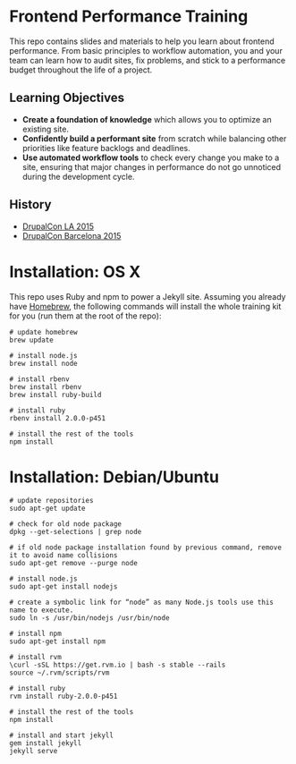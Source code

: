 # Frontend Performance Training

This repo contains slides and materials to help you learn about frontend performance. From basic principles to workflow automation, you and your team can learn how to audit sites, fix problems, and stick to a performance budget throughout the life of a project.

## Learning Objectives

- **Create a foundation of knowledge** which allows you to optimize an existing site.
- **Confidently build a performant site** from scratch while balancing other priorities like feature backlogs and deadlines.
- **Use automated workflow tools** to check every change you make to a site, ensuring that major changes in performance do not go unnoticed during the development cycle.

## History

* [DrupalCon LA 2015](https://events.drupal.org/losangeles2015/training/frontend-performance-training)
* [DrupalCon Barcelona 2015](https://events.drupal.org/barcelona2015/training/frontend-performance-training)

# Installation: OS X

This repo uses Ruby and npm to power a Jekyll site. Assuming you already have [Homebrew](http://brew.sh/), the following commands will install the whole training kit for you (run them at the root of the repo):

```
# update homebrew
brew update

# install node.js
brew install node

# install rbenv
brew install rbenv
brew install ruby-build

# install ruby
rbenv install 2.0.0-p451

# install the rest of the tools
npm install
```
# Installation: Debian/Ubuntu

```
# update repositories
sudo apt-get update

# check for old node package
dpkg --get-selections | grep node

# if old node package installation found by previous command, remove it to avoid name collisions
sudo apt-get remove --purge node

# install node.js
sudo apt-get install nodejs

# create a symbolic link for “node” as many Node.js tools use this name to execute.
sudo ln -s /usr/bin/nodejs /usr/bin/node

# install npm
sudo apt-get install npm

# install rvm
\curl -sSL https://get.rvm.io | bash -s stable --rails
source ~/.rvm/scripts/rvm

# install ruby
rvm install ruby-2.0.0-p451

# install the rest of the tools
npm install 

# install and start jekyll
gem install jekyll
jekyll serve    
```
